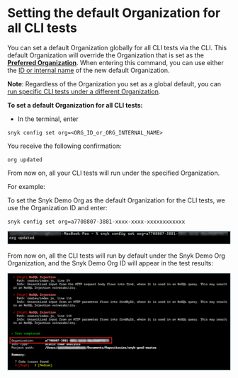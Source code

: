 # Setting the default Organization for all CLI tests

You can set a default Organization globally for all CLI tests via the CLI. This default Organization will override the Organization that is set as the [**Preferred Organization**](https://docs.snyk.io/features/user-and-group-management/managing-groups-and-organizations/manage-snyk-organizations#setting-your-preferred-organization). When entering this command, you can use either the [ID or internal name](finding-the-snyk-id-and-internal-name-of-an-organization.md) of the new default Organization.

**Note**: Regardless of the Organization you set as a global default, you can [run specific CLI tests under a different Organization](setting-an-organization-for-a-specific-cli-test.md).

**To set a default Organization for all CLI tests:**

* In the terminal, enter

```
snyk config set org=<ORG_ID_or_ORG_INTERNAL_NAME>
```

You receive the following confirmation:

```
org updated
```

From now on, all your CLI tests will run under the specified Organization.

For example:

To set the Snyk Demo Org as the default Organization for the CLI tests, we use the Organization ID and enter:

```
snyk config set org=a7708807-3881-xxxx-xxxx-xxxxxxxxxxxx
```

![](<../../../../../.gitbook/assets/Snyk Code - CLI - Org - Setting global default.png>)

From now on, all the CLI tests will run by default under the Snyk Demo Org Organization, and the Snyk Demo Org ID will appear in the test results:

![](<../../../../../.gitbook/assets/Snyk Code - CLI - Organization - Global Settings - Results - 2.png>)
